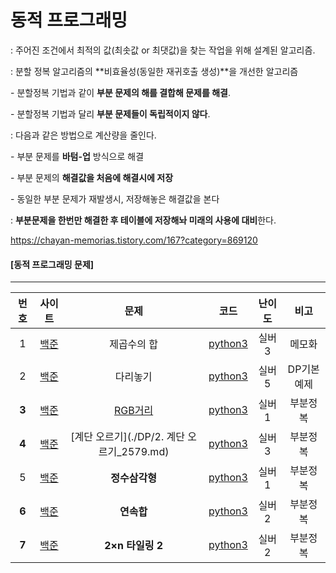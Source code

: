 # 동적 프로그래밍

: 주어진 조건에서 최적의 값(최솟값 or 최댓값)을 찾는 작업을 위해 설계된 알고리즘.

: 분할 정복 알고리즘의 **비효율성(동일한 재귀호출 생성)**을 개선한 알고리즘

  \- 분할정복 기법과 같이 **부분 문제의 해를 결합해 문제를 해결**.

  \- 분할정복 기법과 달리 **부분 문제들이 독립적이지 않다**.

: 다음과 같은 방법으로 계산량을 줄인다.

  \- 부분 문제를 **바텀-업** 방식으로 해결

  \- 부분 문제의 **해결값을 처음에 해결시에 저장**

  \- 동일한 부분 문제가 재발생시, 저장해놓은 해결값을 본다

: **부분문제을 한번만 해결한 후 테이블에 저장해놔 미래의 사용에 대비**한다.

https://chayan-memorias.tistory.com/167?category=869120



#### [동적 프로그래밍 문제]

----

| 번호  |                     사이트                      |                    문제                    |                    코드                     | 난이도 |    비고    |
| :---: | :---------------------------------------------: | :----------------------------------------: | :-----------------------------------------: | :----: | :--------: |
|   1   |  [백준](https://www.acmicpc.net/problem/1699)   |                제곱수의 합                 | [python3](../Quizes/backjoon/back_1699.py)  | 실버3  |   메모화   |
|   2   | [백준](](https://www.acmicpc.net/problem/1010)) |                  다리놓기                  | [python3](../Quizes/backjoon/back_1010.py)  | 실버5  | DP기본예제 |
| **3** |  [백준](https://www.acmicpc.net/problem/1149)   |      [RGB거리](./DP/RGB거리_1149.md)       | [python3](../Quizes/backjoon/back_1149.py)  | 실버1  |  부분정복  |
| **4** |  [백준](https://www.acmicpc.net/problem/2579)   | [계단 오르기](./DP/2. 계단 오르기_2579.md) | [python3](../Quizes/backjoon/back_2579.py)  | 실버3  |  부분정복  |
|   5   |  [백준](https://www.acmicpc.net/problem/1932)   |               **정수삼각형**               | [python3](../Quizes/backjoon/back_1932.py)  | 실버1  |  부분정복  |
| **6** |  [백준](https://www.acmicpc.net/problem/1912)   |                 **연속합**                 | [python3](../Quizes/backjoon/back_1912.py)  | 실버2  |  부분정복  |
| **7** |  [백준](https://www.acmicpc.net/problem/11727)  |              **2×n 타일링 2**              | [python3](../Quizes/backjoon/back_11727.py) | 실버2  |  부분정복  |

